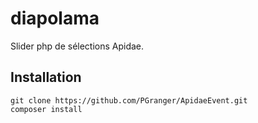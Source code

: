 # diapolama

Slider php de sélections Apidae.

## Installation

```
git clone https://github.com/PGranger/ApidaeEvent.git
composer install
```
